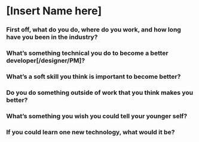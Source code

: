 # [Insert Name here]

### First off, what do you do, where do you work, and how long have you been in the industry?

### What’s something technical you do to become a better developer[/designer/PM]?

###  What’s a soft skill you think is important to become better?

### Do you do something outside of work that you think makes you better?

### What’s something you wish you could tell your younger self?

### If you could learn one new technology, what would it be?  
